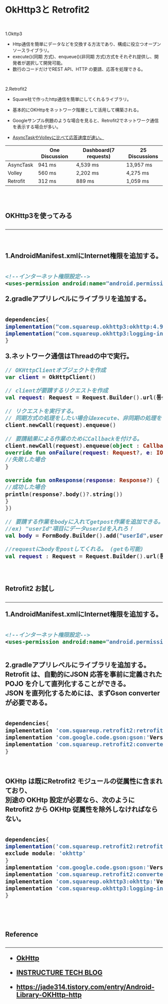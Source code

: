 <h1>OkHttp3と Retrofit2</h1>
<br/>


1.Okttp3
* Http通信を簡単にデータなどを交換する方法であり、構成に役立つオープンソースライブラリ。
* execute()(同期 方式)、enqueue()(非同期 方式)方式をそれぞれ提供し、開発者が選択して開発可能。
* 数行のコードだけでREST API、HTTP の要請、応答を処理できる。

<br/>

2.Retrofit2

* Square社で作ったhttp通信を簡単にしてくれるライブラリ。
* 基本的にOKHttpをネットワーク階層として活用して構築される。
* Googleサンプル例題のような場合を見ると、Retrofit2でネットワーク通信を表示する場合が多い。

* [AsyncTaskやVolleyに比べて応答速度が速い。](http:/instructure.github.io/blog/2013/12/09/volley-vs-retrofit/)


||One Discussion|Dashboard(7 requests)|25 Discussions|
|---|---|---|---|
|AsyncTask|941 ms|4,539 ms|13,957 ms|
|Volley|560 ms|2,202 ms|4,275 ms|
|Retrofit|312 ms|889 ms|1,059 ms|


<br/>
<br/>

<h2>OKHttp3を使ってみる<h2>

----



<br/>

1.AndroidManifest.xmlにInternet権限を追加する。
```xml

<!--インターネット権限設定-->
<uses-permission android:name="android.permission.INTERNET" />

```
2.gradleアプリレベルにライブラリを追加する。

```gradle

dependencies{
implementation("com.squareup.okhttp3:okhttp:4.9.0")
implementation("com.squareup.okhttp3:logging-interceptor:4.9.0")
}

```

3.ネットワーク通信はThreadの中で実行。

```kotlin
// OKHttpClientオブジェクトを作成
var client = OkHttpClient()

// clientが要請するリクエストを作成
val request: Request = Request.Builder().url(통신할 Url).build()

// リクエストを実行する。
// 同期方式の処理をしたい場合はexecute、非同期の処理をしたい場合はenqueueを使う。
client.newCall(request).enqueue()

// 要請結果による作業のためにCallbackを付ける。
client.newCall(request).enqueue(object : Callback {
override fun onFailure(request: Request?, e: IOException?) {
//失敗した場合
}

override fun onResponse(response: Response?) {
//成功した場合
println(response?.body()?.string())
}
})
```

```kotlin
// 要請する作業をbodyに入れてgetpost作業を追加できる。
//ex) "userId"項目にデータuserIdを入れろ！
val body = FormBody.Builder().add("userId",userId).build() as RequestBody

//requestにbodyをpostしてくれる。 (getも可能)
val request : Request = Request.Builder().url(통신할Url).post(body).build()
```

<br/>


<h2>Retrofit2 お試し<h2>

----

1.AndroidManifest.xmlにInternet権限を追加する。
```xml

<!--インターネット権限設定-->
<uses-permission android:name="android.permission.INTERNET" />

```
<br/>
2.gradleアプリレベルにライブラリを追加する。<br/>
Retrofit は、自動的にJSON 応答を事前に定義された POJO を介して直列化することができる。<br> JSON を直列化するためには、まずGson converter が必要である。<br/>

```gradle

dependencies{
implementation 'com.squareup.retrofit2:retrofit:'Version''
implementation 'com.google.code.gson:gson:'Version''
implementation 'com.squareup.retrofit2:converter-gson:'Version''
}

```
<br/>

**OKHtp は既にRetrofit2 モジュールの従属性に含まれており、<br> 別途の OKHtp 設定が必要なら、次のように Retrofit2 から OKHtp 従属性を除外しなければならない。**
<br/>

```gradle

dependencies{
implementation('com.squareup.retrofit2:retrofit:Version') {
exclude module: 'okhttp'
}
implementation 'com.google.code.gson:gson:'Version''
implementation 'com.squareup.retrofit2:converter-gson:'Version''
implementation 'com.squareup.okhttp3:okhttp:'Version''
implementation 'com.squareup.okhttp3:logging-interceptor:'Version''
}

```


<br/>
<br/>
<h2>Reference<h2>

----

* [OkHttp](https://square.github.io/okhttp/)

* [INSTRUCTURE TECH BLOG](http://instructure.github.io/blog/2013/12/09/volley-vs-retrofit/)

* https://jade314.tistory.com/entry/Android-Library-OKHttp-http